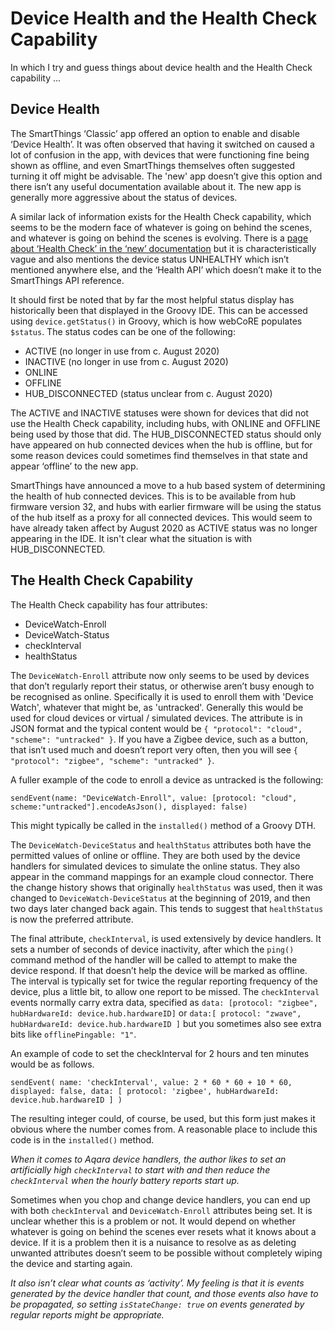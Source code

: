 # Device Health and the Health Check Capability

In which I try and guess things about device health and the Health Check capability ...

## Device Health

The SmartThings ‘Classic’ app offered an option to enable and disable ‘Device Health’. It was often observed that having it switched on caused a lot of confusion 
in the app, with devices that were functioning fine being shown as offline, and even SmartThings themselves often suggested turning it off might be advisable.
The 'new' app doesn’t give this option and there isn’t any useful documentation available about it. The new app is generally more aggressive about the status of devices.

A similar lack of information exists for the Health Check capability, which seems to be the modern face of whatever is going on behind the scenes, and whatever 
is going on behind the scenes is evolving. There is a [page about ‘Health Check’ in the ‘new’ documentation](https://smartthings.developer.samsung.com/docs/devices/health.html) but it is characteristically vague and also mentions
the device status UNHEALTHY which isn’t mentioned anywhere else, and the ‘Health API’ which doesn’t make it to the SmartThings API reference.

It should first be noted that by far the most helpful status display has historically been that displayed in the Groovy IDE. This can be accessed using `device.getStatus()` 
in Groovy, which is how webCoRE populates `$status`. The status codes can be one of the following:

* ACTIVE (no longer in use from c. August 2020)
* INACTIVE (no longer in use from c. August 2020)
* ONLINE
* OFFLINE
* HUB_DISCONNECTED (status unclear from c. August 2020)

The ACTIVE and INACTIVE statuses were shown for devices that did not use the Health Check capability, including hubs, with ONLINE and OFFLINE being used by those that did.
The HUB_DISCONNECTED status should only have appeared on hub connected devices when the hub is offline, but for some reason devices could sometimes find 
themselves in that state and appear ‘offline’ to the new app.

SmartThings have announced a move to a hub based system of determining the health of hub connected devices. This is to be available from hub firmware
version 32, and hubs with earlier firmware will be using the status of the hub itself as a proxy for all connected devices. This would seem to have already taken affect by
August 2020 as ACTIVE status was no longer appearing in the IDE. It isn't clear what the situation is with HUB_DISCONNECTED.

## The Health Check Capability

The Health Check capability has four attributes:

* DeviceWatch-Enroll
* DeviceWatch-Status
* checkInterval
* healthStatus

The `DeviceWatch-Enroll` attribute now only seems to be used by devices that don’t regularly report their status, or otherwise aren’t busy enough to be
recognised as online. Specifically it is used to enroll them with 'Device Watch', whatever that might be, as 'untracked'. Generally this would be used 
for cloud devices or virtual / simulated devices. The attribute is in JSON format and the typical content would be `{ "protocol": "cloud", "scheme": "untracked" }`.
If you have a Zigbee device, such as a button, that isn’t used much and doesn’t report very often, then you will see `{ "protocol": "zigbee", "scheme": "untracked" }`.

A fuller example of the code to enroll a device as untracked is the following:
 
`sendEvent(name: "DeviceWatch-Enroll", value: [protocol: "cloud", scheme:"untracked"].encodeAsJson(), displayed: false)`

This might typically be called in the `installed()` method of a Groovy DTH.

The `DeviceWatch-DeviceStatus` and `healthStatus` attributes both have the permitted values of online or offline. They are both used by the device handlers
for simulated devices to simulate the online status. They also appear in the command mappings for an example cloud connector. There the change history 
shows that originally `healthStatus` was used, then it was changed to `DeviceWatch-DeviceStatus` at the beginning of 2019, and then two days later changed back again.
This tends to suggest that `healthStatus` is now the preferred attribute.

The final attribute, `checkInterval`, is used extensively by device handlers. It sets a number of seconds of device inactivity, after which the `ping()` command
method of the handler will be called to attempt to make the device respond. If that doesn’t help the device will be marked as offline. The interval is typically
set for twice the regular reporting frequency of the device, plus a little bit, to allow one report to be missed. The `checkInterval` events normally carry extra
data, specified as `data: [protocol: "zigbee", hubHardwareId: device.hub.hardwareID]` or `data:[ protocol: "zwave", hubHardwareId: device.hub.hardwareID ]` but you
sometimes also see extra bits like `offlinePingable: "1"`. 

An example of code to set the checkInterval for 2 hours and ten minutes would be as follows.

`sendEvent( name: 'checkInterval', value: 2 * 60 * 60 + 10 * 60, displayed: false, data: [ protocol: 'zigbee', hubHardwareId: device.hub.hardwareID ] )`

The resulting integer could, of course, be used, but this form just makes it obvious where the number comes from. A reasonable place to include this code is in
the `installed()` method.

*When it comes to Aqara device handlers, the author likes to set an artificially high `checkInterval` to start with and then reduce the `checkInterval` when the
hourly battery reports start up.*

Sometimes when you chop and change device handlers, you can end up with both `checkInterval` and `DeviceWatch-Enroll` attributes being set. It is unclear
whether this is a problem or not. It would depend on whether whatever is going on behind the scenes ever resets what it knows about a device. If it is a
problem then it is a nuisance to resolve as as deleting unwanted attributes doesn’t seem to be possible without completely wiping the device and starting again.

*It also isn’t clear what counts as ‘activity’. My feeling is that it is events generated by the device handler that count, and those events
also have to be propagated, so setting `isStateChange: true` on events generated by regular reports might be appropriate.*
